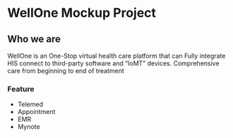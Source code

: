 # WellOne Mockup Project

## Who we are

WellOne is an One-Stop virtual health care platform that can Fully integrate HIS connect to third-party software and “IoMT” devices. Comprehensive care from beginning to end of treatment

### Feature

- Telemed
- Appointment
- EMR
- Mynote
